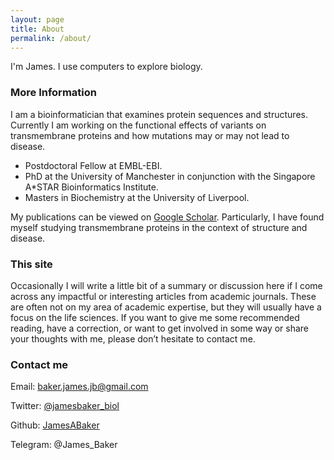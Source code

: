 ```yaml
---
layout: page
title: About
permalink: /about/
---
```


I'm James. I use computers to explore biology.

### More Information

I am a bioinformatician that examines protein sequences and structures. Currently I am working on the functional effects of variants on transmembrane proteins and how mutations may or may not lead to disease.
 - Postdoctoral Fellow at EMBL-EBI.
 - PhD at the University of Manchester in conjunction with the Singapore A*STAR Bioinformatics Institute.
 - Masters in Biochemistry at the University of Liverpool.

My publications can be viewed on [Google Scholar](https://scholar.google.co.uk/citations?user=hbR8DVYAAAAJ&hl=en).
Particularly, I have found myself studying transmembrane proteins in the context of structure and disease.

### This site

Occasionally I will write a little bit of a summary or discussion here if I come across any impactful or interesting articles from academic journals.
These are often not on my area of academic expertise, but they will usually have a focus on the life sciences.
If you want to give me some recommended reading, have a correction, or want to get involved in some way or share your thoughts with me, please don’t hesitate to contact me.

### Contact me

Email: [baker.james.jb@gmail.com](mailto:baker.james.jb@gmail.com)

Twitter: [@jamesbaker_biol](https://twitter.com/jamesbaker_biol)

Github: [JamesABaker](https://github.com/JamesABaker)

Telegram: @James_Baker
